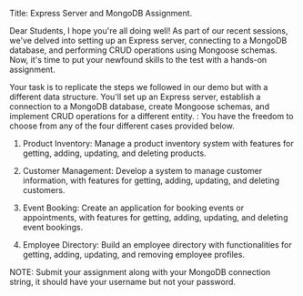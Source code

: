 Title: Express Server and MongoDB Assignment.

Dear Students,
I hope you're all doing well! As part of our recent sessions, we've delved into setting up an Express server, connecting to a MongoDB database, and performing CRUD operations using Mongoose schemas. Now, it's time to put your newfound skills to the test with a hands-on assignment.

Your task is to replicate the steps we followed in our demo but with a different data structure. You'll set up an Express server, establish a connection to a MongoDB database, create Mongoose schemas, and implement CRUD operations for a different entity.
: You have the freedom to choose from any of the four different cases provided below.

1. Product Inventory: Manage a product inventory system with features for getting, adding, updating, and deleting products.

2. Customer Management: Develop a system to manage customer information, with features for getting, adding, updating, and deleting customers.

3. Event Booking: Create an application for booking events or appointments, with features for getting, adding, updating, and deleting event bookings.

4. Employee Directory: Build an employee directory with functionalities for getting, adding, updating, and removing employee profiles.

NOTE: Submit your assignment along with your MongoDB connection string, it should have your username but not your password.
